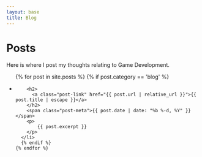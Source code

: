 ```yaml
---
layout: base
title: Blog
---
```

# Posts

<p>Here is where I post my thoughts relating to Game Development.</p>

  <ul class="post-list">
    {% for post in site.posts %}
      {% if post.category == 'blog' %}
      <li>


        <h2>
          <a class="post-link" href="{{ post.url | relative_url }}">{{ post.title | escape }}</a>
        </h2>
        <span class="post-meta">{{ post.date | date: "%b %-d, %Y" }}</span>
        <p>
            {{ post.excerpt }}
        </p>
      </li>
      {% endif %}
    {% endfor %}
  </ul>